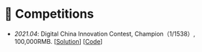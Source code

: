 # 🎉 Competitions
- *2021.04*: Digital China Innovation Contest, Champion（1/1538）, 100,000RMB.  [[Solution]()]  [[Code](https://github.com/synbol/DriftTrajectory)]
